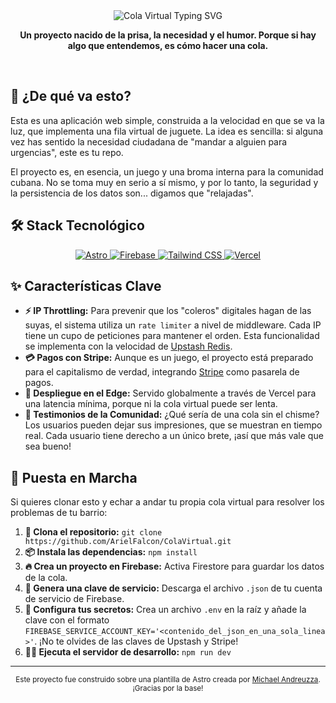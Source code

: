 <div align="center">
  <img src="https://readme-typing-svg.herokuapp.com?font=Fira+Code&weight=700&color=F75C7E&size=28&center=true&vCenter=true&width=600&height=100&lines=Cola+Virtual%3A+El+Experimento+Social;HHecho+con+la+urgencia+de+un+cubano..." alt="Cola Virtual Typing SVG">
</div>

<p align="center">
  <strong>Un proyecto nacido de la prisa, la necesidad y el humor. Porque si hay algo que entendemos, es cómo hacer una cola.</strong>
</p>
<br/>

## 🌴 ¿De qué va esto?

Esta es una aplicación web simple, construida a la velocidad en que se va la luz, que implementa una fila virtual de juguete. La idea es sencilla: si alguna vez has sentido la necesidad ciudadana de "mandar a alguien para urgencias", este es tu repo.

El proyecto es, en esencia, un juego y una broma interna para la comunidad cubana. No se toma muy en serio a sí mismo, y por lo tanto, la seguridad y la persistencia de los datos son... digamos que "relajadas".

## 🛠️ Stack Tecnológico

<p align="center">
  <a href="https://astro.build/">
    <img src="https://img.shields.io/badge/astro-%232C2052.svg?style=for-the-badge&logo=astro&logoColor=white" alt="Astro">
  </a>
  <a href="https://firebase.google.com/">
    <img src="https://img.shields.io/badge/firebase-%23039BE5.svg?style=for-the-badge&logo=firebase&logoColor=white" alt="Firebase">
  </a>
  <a href="https://tailwindcss.com/">
    <img src="https://img.shields.io/badge/tailwind%20css-%2306B6D4.svg?style=for-the-badge&logo=tailwindcss&logoColor=white" alt="Tailwind CSS">
  </a>
    <a href="https://vercel.com/">
    <img src="https://img.shields.io/badge/vercel-%23000000.svg?style=for-the-badge&logo=vercel&logoColor=white" alt="Vercel">
  </a>
</p>

## ✨ Características Clave

-   **⚡ IP Throttling:** Para prevenir que los "coleros" digitales hagan de las suyas, el sistema utiliza un `rate limiter` a nivel de middleware. Cada IP tiene un cupo de peticiones para mantener el orden. Esta funcionalidad se implementa con la velocidad de [Upstash Redis](https://upstash.com/redis).
-   **💳 Pagos con Stripe:** Aunque es un juego, el proyecto está preparado para el capitalismo de verdad, integrando [Stripe](https://stripe.com/) como pasarela de pagos.
-   **🚀 Despliegue en el Edge:** Servido globalmente a través de Vercel para una latencia mínima, porque ni la cola virtual puede ser lenta.
-   **💬 Testimonios de la Comunidad:** ¿Qué sería de una cola sin el chisme? Los usuarios pueden dejar sus impresiones, que se muestran en tiempo real. Cada usuario tiene derecho a un único brete, ¡así que más vale que sea bueno!


## 🚀 Puesta en Marcha

Si quieres clonar esto y echar a andar tu propia cola virtual para resolver los problemas de tu barrio:

1.  **🍴 Clona el repositorio:** `git clone https://github.com/ArielFalcon/ColaVirtual.git`
2.  **📦 Instala las dependencias:** `npm install`
3.  **🔥 Crea un proyecto en Firebase:** Activa Firestore para guardar los datos de la cola.
4.  **🔑 Genera una clave de servicio:** Descarga el archivo `.json` de tu cuenta de servicio de Firebase.
5.  **🤫 Configura tus secretos:** Crea un archivo `.env` en la raíz y añade la clave con el formato `FIREBASE_SERVICE_ACCOUNT_KEY='<contenido_del_json_en_una_sola_linea>'`. ¡No te olvides de las claves de Upstash y Stripe!
6.  **🏃‍♂️ Ejecuta el servidor de desarrollo:** `npm run dev`

---

<div align="center">
  <small>Este proyecto fue construido sobre una plantilla de Astro creada por <a href="https://github.com/michael-andreuzza">Michael Andreuzza</a>. ¡Gracias por la base!</small>
</div>
